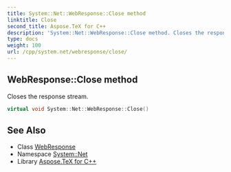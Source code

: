 ```yaml
---
title: System::Net::WebResponse::Close method
linktitle: Close
second_title: Aspose.TeX for C++
description: 'System::Net::WebResponse::Close method. Closes the response stream in C++.'
type: docs
weight: 100
url: /cpp/system.net/webresponse/close/
---
```

## WebResponse::Close method


Closes the response stream.

```cpp
virtual void System::Net::WebResponse::Close()
```

## See Also

* Class [WebResponse](../)
* Namespace [System::Net](../../)
* Library [Aspose.TeX for C++](../../../)
